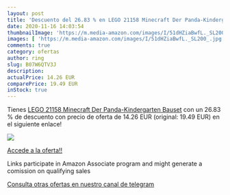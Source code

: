 ```yaml
---
layout: post
title: 'Descuento del 26.83 % en LEGO 21158 Minecraft Der Panda-Kindergar'
date: 2020-11-16 14:03:54
thumbnailImage: 'https://m.media-amazon.com/images/I/51dHZiaBwfL._SL200_.jpg'
images: [ 'https://m.media-amazon.com/images/I/51dHZiaBwfL._SL200_.jpg' ]
comments: true
category: ofertas
author: ring
slug: B07W6QTV3J
description:
actualPrice: 14.26 EUR
comparePrice: 19.49 EUR
inStock: true
---
```


Tienes [LEGO 21158 Minecraft Der Panda-Kindergarten  Bauset](https://www.amazon.de/dp/B07W6QTV3J/?tag=redken02-21) con un 26.83 % de descuento con precio de oferta de 14.26 EUR (original: 19.49 EUR) en el siguiente enlace!

[![](https://m.media-amazon.com/images/I/51dHZiaBwfL._SL200_.jpg)](https://www.amazon.de/dp/B07W6QTV3J/?tag=redken02-21)

[Accede a la oferta!!](https://www.amazon.de/dp/B07W6QTV3J/?tag=redken02-21)

Links participate in Amazon Associate program and might generate a comission on qualifying sales

[Consulta otras ofertas en nuestro canal de telegram](https://t.me/s/ofertas25)
